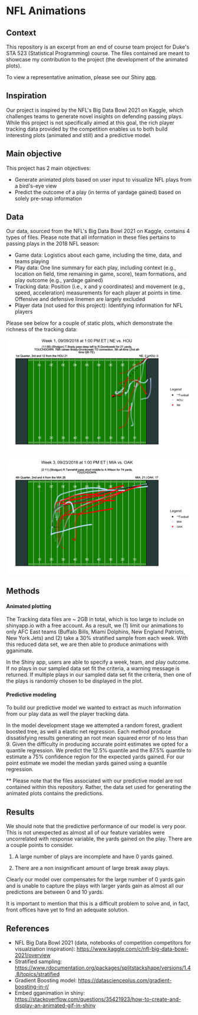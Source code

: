# NFL Animations

## Context

This repository is an excerpt from an end of course team project for Duke's STA 523 
(Statistical Programming) course. The files contained are meant to showcase my
contribution to the project (the development of the animated plots).

To view a representative animation, please see our Shiny [app](https://rob-kravec.shinyapps.io/nfl_dash/?_ga=2.56872490.1609727935.1605974938-1036932365.1605974938).

## Inspiration

Our project is inspired by the NFL's Big Data Bowl 2021 on Kaggle, which challenges teams to 
generate novel insights on defending passing plays. While this project is not specifically 
aimed at this goal, the rich player tracking data provided by the competition enables us to 
both build interesting plots (animated and still) and a predictive model. 

## Main objective

This project has 2 main objectives:

- Generate animated plots based on user input to visualize NFL plays from a bird's-eye view
- Predict the outcome of a play (in terms of yardage gained) based on solely pre-snap information

## Data

Our data, sourced from the NFL's Big Data Bowl 2021 on Kaggle, contains 4 types of files.
Please note that all information in these files pertains to passing plays in the 2018 NFL season:

- Game data: Logistics about each game, including the time, data, and teams playing
- Play data: One line summary for each play, including context (e.g., location on field, 
time remaining in game, score), team formations, and play outcome (e.g., yardage gained)
- Tracking data: Position (i.e., x and y coordinates) and movement (e.g., speed, acceleration) 
measurements for each player at points in time. Offensive and defensive linemen are largely excluded
- Player data (not used for this project): Identifying information for NFL players

Please see below for a couple of static plots, which demonstrate the richness of the tracking data:

![](./EDA/eda_plots/1.png)

![](./EDA/eda_plots/74_yards.png)

## Methods

#### Animated plotting

The Tracking data files are ~ 2GB in total, which is too large to include on shinyapp.io 
with a free account. As a result, we (1) limit our animations to only AFC East teams 
(Buffalo Bills, Miami Dolphins, New England Patriots, New York Jets) and (2) take a 
30% stratified sample from each week. With this reduced data set, we are then able 
to produce animations with gganimate. 

In the Shiny app, users are able to specify a week, team, and play outcome. If no plays 
in our sampled data set fit the criteria, a warning message is returned. If multiple 
plays in our sampled data set fit the criteria, then one of the plays is randomly 
chosen to be displayed in the plot.

#### Predictive modeling

To build our predictive model we wanted to extract as much information from 
our play data as well the player tracking data. 

In the model development stage we attempted a random forest, gradient boosted
tree, as well a elastic net regression. Each method produce dissatisfying results
generating an root mean squared error of no less than 9. Given the difficulty 
in producing accurate point estimates we opted for a quantile regression. We
predict the 12.5% quantile and the 87.5% quantile to estimate a 75% confidence 
region for the expected yards gained. For our point estimate we model the 
median yards gained using a quantile regression. 

** Please note that the files associated with our predictive model are not
contained within this repository. Rather, the data set used for generating the
animated plots contains the predictions.

## Results

We should note that the predictive performance of our model is very poor. This is not
unexpected as almost all of our feature variables were uncorrelated with response
variable, the yards gained on the play. There are a couple points to consider.

1) A large number of plays are incomplete and have 0 yards gained.

2) There are a non insignificant amount of large break away plays. 

Clearly our model over compensates for the large number of 0 yards gain and is 
unable to capture the plays with larger yards gain as almost all our predictions
are between 0 and 10 yards.

It is important to mention that this is a difficult problem to solve and, in 
fact, front offices have yet to find an adequate solution.

## References

- NFL Big Data Bowl 2021 (data, notebooks of competition competitors for 
visualziation inspiration): https://www.kaggle.com/c/nfl-big-data-bowl-2021/overview
- Stratified sampling: https://www.rdocumentation.org/packages/splitstackshape/versions/1.4.8/topics/stratified
- Gradient Boosting model: https://datascienceplus.com/gradient-boosting-in-r/
- Embed gganimation in shiny: https://stackoverflow.com/questions/35421923/how-to-create-and-display-an-animated-gif-in-shiny
